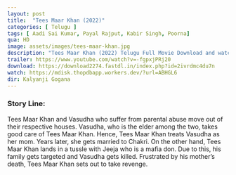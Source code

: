 ```yaml
---
layout: post
title:  "Tees Maar Khan (2022)"
categories: [ Telugu ]
tags: [ Aadi Sai Kumar, Payal Rajput, Kabir Singh, Poorna]
qua: HD
image: assets/images/tees-maar-khan.jpg
description: "Tees Maar Khan (2022) Telugu Full Movie Download and watch online 720p low file size 500 mb."
trailer: https://www.youtube.com/watch?v=-fgpxjPRj20
download: https://download2274.fastdl.in/index.php?id=2ivrdmc4du7n
watch: https://mdisk.thopdbapp.workers.dev/?url=ABHGL6
dir: Kalyanji Gogana
---
```


### Story Line:
Tees Maar Khan and Vasudha who suffer from parental abuse move out of their respective houses. Vasudha, who is the elder among the two, takes good care of Tees Maar Khan. Hence, Tees Maar Khan treats Vasudha as her mom. Years later, she gets married to Chakri. On the other hand, Tees Maar Khan lands in a tussle with Jeeja who is a mafia don. Due to this, his family gets targeted and Vasudha gets killed. Frustrated by his mother’s death, Tees Maar Khan sets out to take revenge.



